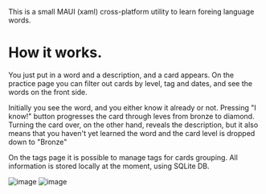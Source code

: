 This is a small MAUI (xaml) cross-platform utility to learn foreing language words.

<h1>How it works.</h1>
You just put in a word and a description, and a card appears.
On the practice page you can filter out cards by level, tag and dates, and see the words on the front side. 

Initially you see the word, and you either know it already or not.
Pressing "I know!" button progresses the card through leves from bronze to diamond.
Turning the card over, on the other hand, reveals the description, but it also means that you haven't yet learned the word and the card level is dropped down to "Bronze"

On the tags page it is possible to manage tags for cards grouping.
All information is stored locally at the moment, using SQLite DB. 

![image](https://github.com/KonstantinFinagin/LingvoCards/assets/2586700/b21c1e6b-33ac-40db-82f7-c6c73c1fb15e)
![image](https://github.com/KonstantinFinagin/LingvoCards/assets/2586700/3ed9a304-2995-4c3c-a7b6-89d252a3bb49)

